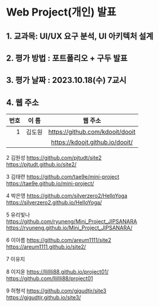 # Web Project(개인) 발표

## 1. 교과목: UI/UX 요구 분석, UI 아키텍처 설계
## 2. 평가 방법 : 포트폴리오 + 구두 발표
## 3. 평가 날짜 : 2023.10.18(수) 7교시
## 4. 웹 주소

|번호 |  이 름  |                  웹 주소                             |
| --: | :--:   | :--:                                                 |
| 1	| 김도원  |   https://github.com/kdooit/dooit                    |
|     |        |   https://kdooit.github.io/dooit/                     |

2	김원성
  https://github.com/pjtudt/site2  
  https://pjtudt.github.io/site2/

3	김태련
  https://github.com/tae9e/mini-project  
  https://tae9e.github.io/mini-project/

4	박은영
  https://github.com/silverzero2/HelloYoga  
  https://silverzero2.github.io/HelloYoga/

5	유리빛나	
  https://github.com/ryuneng/Mini_Project_JIPSANARA  
  https://ryuneng.github.io/Mini_Project_JIPSANARA/

6	이아름
  https://github.com/areum1111/site2  
  https://areum1111.github.io/site2/

7	이유지	

8	이지윤	
  https://llillli88.github.io/project01/  
  https://github.com/llillli88/project01

9	허형석
  https://github.com/gjgudtjr/site3  
  https://gjgudtjr.github.io/site3/


